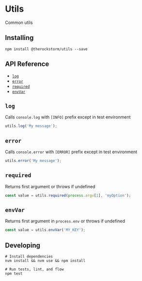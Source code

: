 # Utils

Common utils

## Installing

```shell
npm install @therockstorm/utils --save
```

## API Reference

* [`log`](#log)
* [`error`](#error)
* [`required`](#required)
* [`envVar`](#envVar)

## `log`

Calls `console.log` with `[INFO]` prefix except in test environment

```js
utils.log('My message');
```

## `error`

Calls `console.error` with `[ERROR]` prefix except in test environment

```js
utils.error('My message');
```

## `required`

Returns first argument or throws if undefined

```js
const value = utils.required(process.argv[1], 'myOption');
```

## `envVar`

Returns first argument in `process.env` or throws if undefined

```js
const value = utils.envVar('MY_KEY');
```

## Developing

```shell
# Install dependencies
nvm install && nvm use && npm install

# Run tests, lint, and flow
npm test
```
